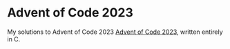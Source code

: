 # Advent of Code 2023
My solutions to Advent of Code 2023 [Advent of Code 2023](https://adventofcode.com/2023), written entirely in C.

